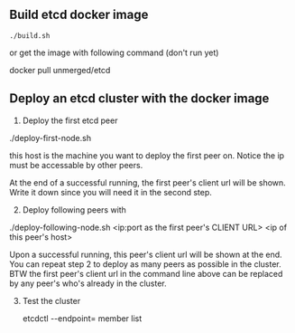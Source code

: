 ## Build etcd docker image

    ./build.sh

or get the image with following command (don't run yet)

docker pull unmerged/etcd

## Deploy an etcd cluster with the docker image

1. Deploy the first etcd peer

./deploy-first-node.sh <ip of the host>

this host is the machine you want to deploy the first peer on. Notice the ip must be accessable by other peers.

At the end of a successful running, the first peer's client url will be shown. Write it down since you will need it in the second step.

2. Deploy following peers with

./deploy-following-node.sh <ip:port as the first peer's CLIENT URL> <ip of this peer's host>

Upon a successful running, this peer's client url will be shown at the end. You can repeat step 2 to deploy as many peers as possible in the cluster. BTW the first peer's client url in the command line above can be replaced by any peer's who's already in the cluster.

3. Test the cluster

    etcdctl --endpoint=<client urls> member list

